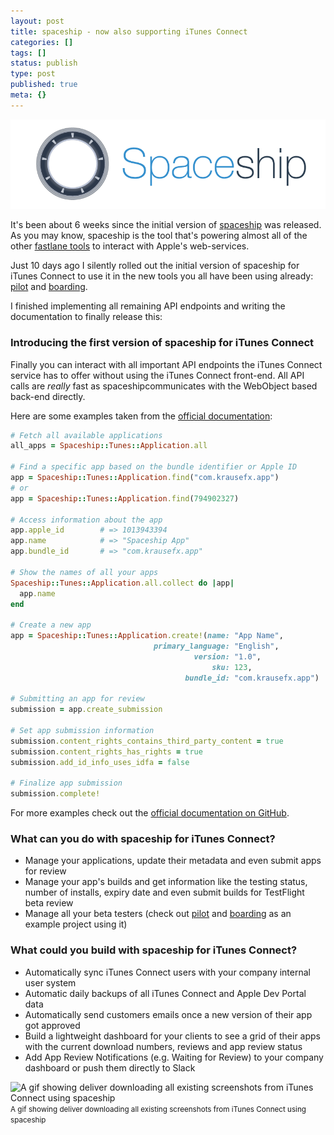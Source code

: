 ```yaml
---
layout: post
title: spaceship - now also supporting iTunes Connect
categories: []
tags: []
status: publish
type: post
published: true
meta: {}
---
```


[![](/squarespace_images/static_545299aae4b0e9514fe30c95_54529a29e4b025a90f45cc50_55b766a7e4b01425a08f495a_1438082728361__img.png)](https://spaceship.airforce)
  
It's been about 6 weeks since the initial version of 
[spaceship](https://spaceship.airforce) was released. As you may know, spaceship is the tool that's powering almost all of the other 
[fastlane tools](https://fastlane.tools) to interact with Apple's web-services.

Just 10 days ago I silently rolled out the initial version of 
spaceship for iTunes Connect to use it in the new tools you all have been using already: 
[pilot](https://github.com/fastlane/pilot) and 
[boarding](https://github.com/fastlane/boarding).

I finished implementing all remaining API endpoints and writing the documentation to finally release this:

### Introducing the first version of spaceship for iTunes Connect


Finally you can interact with all important API endpoints the iTunes Connect service has to offer without using the iTunes Connect front-end. All API calls are *really* fast as 
spaceshipcommunicates with the WebObject based back-end directly.

Here are some examples taken from the 
[official documentation](https://github.com/fastlane/spaceship/blob/master/docs/iTunesConnect.md#developer-portal-api):

```ruby
# Fetch all available applications
all_apps = Spaceship::Tunes::Application.all

# Find a specific app based on the bundle identifier or Apple ID
app = Spaceship::Tunes::Application.find("com.krausefx.app")
# or
app = Spaceship::Tunes::Application.find(794902327)

# Access information about the app
app.apple_id        # => 1013943394
app.name            # => "Spaceship App"
app.bundle_id       # => "com.krausefx.app"

# Show the names of all your apps
Spaceship::Tunes::Application.all.collect do |app|
  app.name
end

# Create a new app
app = Spaceship::Tunes::Application.create!(name: "App Name", 
                                primary_language: "English", 
                                         version: "1.0",
                                             sku: 123, 
                                       bundle_id: "com.krausefx.app")

# Submitting an app for review
submission = app.create_submission

# Set app submission information
submission.content_rights_contains_third_party_content = true
submission.content_rights_has_rights = true
submission.add_id_info_uses_idfa = false

# Finalize app submission
submission.complete!
```

For more examples check out the 
[official documentation on GitHub](https://github.com/fastlane/spaceship/blob/master/docs/iTunesConnect.md#developer-portal-api).

### What can you do with spaceship for iTunes Connect?

* Manage your applications, update their metadata and even submit apps for review
* Manage your app's builds and get information like the testing status, number of installs, expiry date and even submit builds for TestFlight beta review
* Manage all your beta testers (check out [pilot](https://github.com/fastlane/pilot) and [boarding](https://github.com/fastlane/boarding) as an example project using it)

### What could you build with spaceship for iTunes Connect?

* Automatically sync iTunes Connect users with your company internal user system
* Automatic daily backups of all iTunes Connect and Apple Dev Portal data
* Automatically send customers emails once a new version of their app got approved
* Build a lightweight dashboard for your clients to see a grid of their apps with the current download numbers, reviews and app review status
* Add App Review Notifications (e.g. Waiting for Review) to your company dashboard or push them directly to Slack
  
![A gif showing deliver downloading all existing screenshots from iTunes Connect using spaceship](/squarespace_images/static_545299aae4b0e9514fe30c95_54529a29e4b025a90f45cc50_55b76e96e4b072ed2bc9cee7_1438084791574__img.gif_)
<small>A gif showing deliver downloading all existing screenshots from iTunes Connect using spaceship</small>
